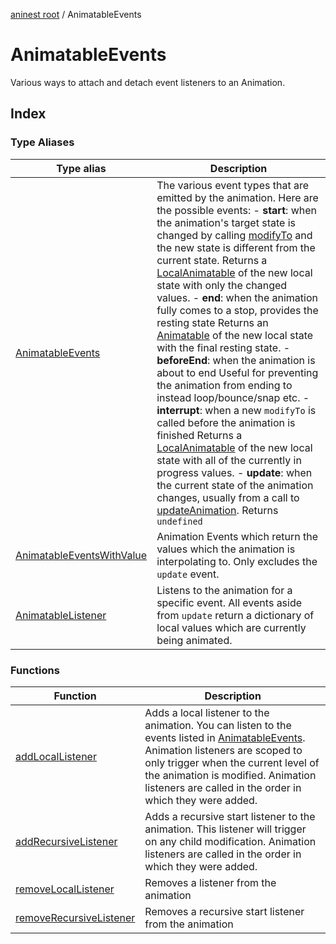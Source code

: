 [aninest root](../index.md) / AnimatableEvents

# AnimatableEvents

Various ways to attach and detach event listeners to an Animation.

## Index

### Type Aliases

| Type alias | Description |
| ------ | ------ |
| [AnimatableEvents](type-aliases/AnimatableEvents.md) | The various event types that are emitted by the animation. Here are the possible events: - **start**: when the animation's target state is changed by calling [modifyTo](../Animatable/functions/modifyTo.md) and the new state is different from the current state. Returns a [LocalAnimatable](../AnimatableTypes/type-aliases/LocalAnimatable.md) of the new local state with only the changed values. - **end**: when the animation fully comes to a stop, provides the resting state Returns an [Animatable](../AnimatableTypes/type-aliases/Animatable.md) of the new local state with the final resting state. - **beforeEnd**: when the animation is about to end Useful for preventing the animation from ending to instead loop/bounce/snap etc. - **interrupt**: when a new `modifyTo` is called before the animation is finished Returns a [LocalAnimatable](../AnimatableTypes/type-aliases/LocalAnimatable.md) of the new local state with all of the currently in progress values. - **update**: when the current state of the animation changes, usually from a call to [updateAnimation](../Animatable/functions/updateAnimation.md). Returns `undefined` |
| [AnimatableEventsWithValue](type-aliases/AnimatableEventsWithValue.md) | Animation Events which return the values which the animation is interpolating to. Only excludes the `update` event. |
| [AnimatableListener](type-aliases/AnimatableListener.md) | Listens to the animation for a specific event. All events aside from `update` return a dictionary of local values which are currently being animated. |

### Functions

| Function | Description |
| ------ | ------ |
| [addLocalListener](functions/addLocalListener.md) | Adds a local listener to the animation. You can listen to the events listed in [AnimatableEvents](type-aliases/AnimatableEvents.md). Animation listeners are scoped to only trigger when the current level of the animation is modified. Animation listeners are called in the order in which they were added. |
| [addRecursiveListener](functions/addRecursiveListener.md) | Adds a recursive start listener to the animation. This listener will trigger on any child modification. Animation listeners are called in the order in which they were added. |
| [removeLocalListener](functions/removeLocalListener.md) | Removes a listener from the animation |
| [removeRecursiveListener](functions/removeRecursiveListener.md) | Removes a recursive start listener from the animation |

